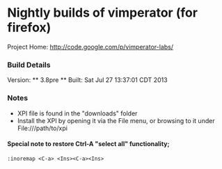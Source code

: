 # Nightly builds of vimperator (for firefox)

Project Home: http://code.google.com/p/vimperator-labs/

### Build Details

Version: ** 3.8pre ** 
Built: Sat Jul 27 13:37:01 CDT 2013

### Notes

- XPI file is found in the "downloads" folder
- Install the XPI by opening it via the File menu, or browsing to it under File:///path/to/xpi


#### Special note to restore Ctrl-A "select all" functionality;

```
:inoremap <C-a> <Ins><C-a><Ins>
```
